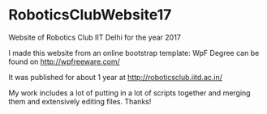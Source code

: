 # RoboticsClubWebsite17
Website of Robotics Club IIT Delhi for the year 2017

I made this website from an online bootstrap template:  WpF Degree can be found on http://wpfreeware.com/

It was published for about 1 year at http://roboticsclub.iitd.ac.in/

My work includes a lot of putting in a lot of scripts together and merging them and extensively editing files.
Thanks!
